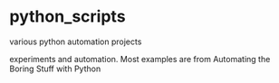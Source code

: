 # python_scripts
various python automation projects

experiments and automation. Most examples are from Automating the Boring Stuff with Python
